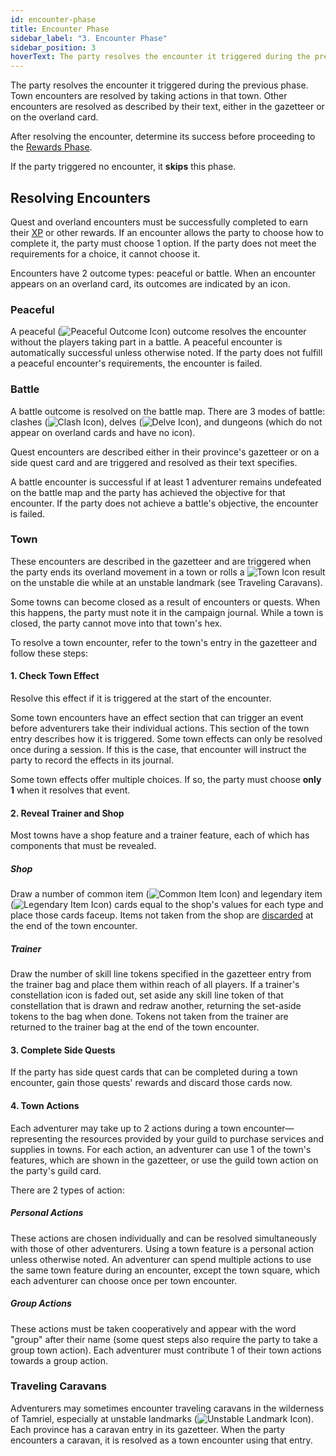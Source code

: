 ```yaml
---
id: encounter-phase
title: Encounter Phase
sidebar_label: "3. Encounter Phase"
sidebar_position: 3
hoverText: The party resolves the encounter it triggered during the previous phase.
---
```


The party resolves the encounter it triggered during the previous phase. Town encounters are resolved by taking actions in that town. Other encounters are resolved as described by their text, either in the gazetteer or on the overland card.

After resolving the encounter, determine its success before proceeding to the [Rewards Phase](/docs/campaign/day/reward-phase).

If the party triggered no encounter, it **skips** this phase.

## Resolving Encounters

Quest and overland encounters must be successfully completed to earn their [XP](/docs/glossary/xp) or other rewards. If an encounter allows the party to choose how to complete it, the party must choose 1 option. If the party does not meet the requirements for a choice, it cannot choose it.

Encounters have 2 outcome types: peaceful or battle. When an encounter appears on an overland card, its outcomes are indicated by an icon.

### Peaceful

A peaceful (<img src="/icons/peaceful-outcome.svg" alt="Peaceful Outcome Icon" class="icon-svg" />) outcome resolves the encounter without the players taking part in a battle. A peaceful encounter is automatically successful unless otherwise noted. If the party does not fulfill a peaceful encounter's requirements, the encounter is failed.

### Battle

A battle outcome is resolved on the battle map. There are 3 modes of battle: clashes (<img src="/icons/clash.svg" alt="Clash Icon" class="icon-svg" />), delves (<img src="/icons/delve.svg" alt="Delve Icon" class="icon-svg" />), and dungeons (which do not appear on overland cards and have no icon).

Quest encounters are described either in their province's gazetteer or on a side quest card and are triggered and resolved as their text specifies.

A battle encounter is successful if at least 1 adventurer remains undefeated on the battle map and the party has achieved the objective for that encounter. If the party does not achieve a battle's objective, the encounter is failed.

### Town

These encounters are described in the gazetteer and are triggered when the party ends its overland movement in a town or rolls a <img src="/icons/town.svg" alt="Town Icon" class="icon-svg" /> result on the unstable die while at an unstable landmark (see Traveling Caravans).

Some towns can become closed as a result of encounters or quests. When this happens, the party must note it in the campaign journal. While a town is closed, the party cannot move into that town's hex.

To resolve a town encounter, refer to the town's entry in the gazetteer and follow these steps:

#### 1. Check Town Effect

Resolve this effect if it is triggered at the start of the encounter.

Some town encounters have an effect section that can trigger an event before adventurers take their individual actions. This section of the town entry describes how it is triggered. Some town effects can only be resolved once during a session. If this is the case, that encounter will instruct the party to record the effects in its journal.

Some town effects offer multiple choices. If so, the party must choose **only 1** when it resolves that event.

#### 2. Reveal Trainer and Shop

Most towns have a shop feature and a trainer feature, each of which has components that must be revealed.

##### Shop

Draw a number of common item (<img src="/icons/common-item.svg" alt="Common Item Icon" class="icon-svg" />) and legendary item (<img src="/icons/legendary-item.svg" alt="Legendary Item Icon" class="icon-svg" />) cards equal to the shop's values for each type and place those cards faceup. Items not taken from the shop are [discarded](/docs/glossary/discard) at the end of the town encounter.

##### Trainer

Draw the number of skill line tokens specified in the gazetteer entry from the trainer bag and place them within reach of all players. If a trainer's constellation icon is faded out, set aside any skill line token of that constellation that is drawn and redraw another, returning the set-aside tokens to the bag when done. Tokens not taken from the trainer are returned to the trainer bag at the end of the town encounter.

#### 3. Complete Side Quests

If the party has side quest cards that can be completed during a town encounter, gain those quests' rewards and discard those cards now.

#### 4. Town Actions

Each adventurer may take up to 2 actions during a town encounter—representing the resources provided by your guild to purchase services and supplies in towns. For each action, an adventurer can use 1 of the town's features, which are shown in the gazetteer, or use the guild town action on the party's guild card.

There are 2 types of action:

##### Personal Actions

These actions are chosen individually and can be resolved simultaneously with those of other adventurers. Using a town feature is a personal action unless otherwise noted. An adventurer can spend multiple actions to use the same town feature during an encounter, except the town square, which each adventurer can choose once per town encounter.

##### Group Actions

These actions must be taken cooperatively and appear with the word "group" after their name (some quest steps also require the party to take a group town action). Each adventurer must contribute 1 of their town actions towards a group action.

### Traveling Caravans

Adventurers may sometimes encounter traveling caravans in the wilderness of Tamriel, especially at unstable landmarks (<img src="/icons/unstable-landmark.svg" alt="Unstable Landmark Icon" class="icon-svg" />). Each province has a caravan entry in its gazetteer. When the party encounters a caravan, it is resolved as a town encounter using that entry.
